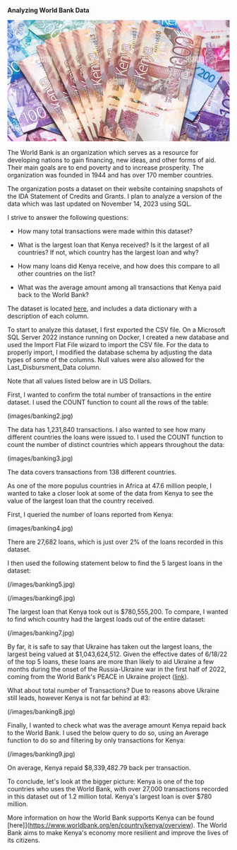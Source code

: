 **Analyzing World Bank Data**

![Kenyan shilling notes](images/banking1.jpg)

The World Bank is an organization which serves as a resource for developing nations to gain financing, new ideas, and other forms of aid. Their main goals are to end poverty and to increase prosperity. The organization was founded in 1944 and has over 170 member countries.

The organization posts a dataset on their website containing snapshots of the IDA Statement of Credits and Grants. I plan to analyze a version of the data which was last updated on November 14, 2023 using SQL.

I strive to answer the following questions:

- How many total transactions were made within this dataset?

- What is the largest loan that Kenya received? Is it the largest of all countries? If not, which country has the largest loan and why?

- How many loans did Kenya receive, and how does this compare to all other countries on the list?

- What was the average amount among all transactions that Kenya paid back to the World Bank?

The dataset is located [here](https://finances.worldbank.org/Loans-and-Credits/IDA-Statement-Of-Credits-and-Grants-Historical-Dat/tdwh-3krx/about_data), and includes a data dictionary with a description of each column.

To start to analyze this dataset, I first exported the CSV file. On a Microsoft SQL Server 2022 instance running on Docker, I created a new database and used the Import Flat File wizard to import the CSV file. For the data to properly import, I modified the database schema by adjusting the data types of some of the columns. Null values were also allowed for the Last_Disbursment_Data column.

Note that all values listed below are in US Dollars.

First, I wanted to confirm the total number of transactions in the entire dataset. I used the COUNT function to count all the rows of the table:

(images/banking2.jpg)

The data has 1,231,840 transactions. I also wanted to see how many different countries the loans were issued to. I used the COUNT function to count the number of distinct countries which appears throughout the data:

(images/banking3.jpg)

The data covers transactions from 138 different countries.

As one of the more populus countries in Africa at 47.6 million people, I wanted to take a closer look at some of the data from Kenya to see the value of the largest loan that the country received.

First, I queried the number of loans reported from Kenya:

(images/banking4.jpg)

There are 27,682 loans, which is just over 2% of the loans recorded in this dataset.

I then used the following statement below to find the 5 largest loans in the dataset: 

(/images/banking5.jpg)

(/images/banking6.jpg)

The largest loan that Kenya took out is $780,555,200. To compare, I wanted to find which country had the largest loads out of the entire dataset:

(/images/banking7.jpg)

By far, it is safe to say that Ukraine has taken out the largest loans, the largest being valued at $1,043,624,512. Given the effective dates of 6/18/22 of the top 5 loans, these loans are more than likely to aid Ukraine a few months during the onset of the Russia-Ukraine war in the first half of 2022, coming from the World Bank's PEACE in Ukraine project ([link](https://www.worldbank.org/en/country/ukraine/brief/peace)).

What about total number of Transactions? Due to reasons above Ukraine still leads, however Kenya is not far behind at #3:

(/images/banking8.jpg)

Finally, I wanted to check what was the average amount Kenya repaid back to the World Bank. I used the below query to do so, using an Average function to do so and filtering by only transactions for Kenya:

(/images/banking9.jpg)

On average, Kenya repaid $8,339,482.79 back per transaction.

To conclude, let's look at the bigger picture: Kenya is one of the top countries who uses the World Bank, with over 27,000 transactions recorded in this dataset out of 1.2 million total. Kenya's largest loan is over $780 million.

More information on how the World Bank supports Kenya can be found [here]](https://www.worldbank.org/en/country/kenya/overview). The World Bank aims to make Kenya's economy more resilient and improve the lives of its citizens.